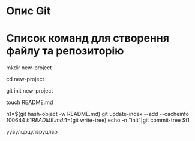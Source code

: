 # Опис Git

# Список команд для створення файлу та репозиторію

mkdir new-project

cd new-project

git init new-project

touch README.md

h1=$(git hash-object -w README.md)
git update-index --add --cacheinfo 100644 $h1 README.md
t1=$(git write-tree)
echo -n "init"|git commit-tree $t1


уувулцрцулвруцлвр
